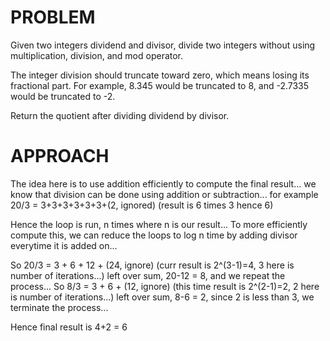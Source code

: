 # PROBLEM

Given two integers dividend and divisor, divide two integers without using multiplication, division, and mod operator.

The integer division should truncate toward zero, which means losing its fractional part. For example, 8.345 would be truncated to 8, and -2.7335 would be truncated to -2.

Return the quotient after dividing dividend by divisor.

# APPROACH

The idea here is to use addition efficiently to compute the final result...
we know that division can be done using addition or subtraction...
for example 20/3 = 3+3+3+3+3+3+(2, ignored) (result is 6 times 3 hence 6)

Hence the loop is run, n times where n is our result...
To more efficiently compute this, we can reduce the loops to log n time by adding divisor everytime it is added on...

So 20/3 = 3 + 6 + 12 + (24, ignore) (curr result is 2^(3-1)=4, 3 here is number of iterations...)
left over sum, 20-12 = 8, and we repeat the process...
So 8/3 = 3 + 6 + (12, ignore) (this time result is 2^(2-1)=2, 2 here is number of iterations...)
left over sum, 8-6 = 2, since 2 is less than 3, we terminate the process...

Hence final result is 4+2 = 6
